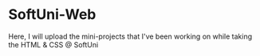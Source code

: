 # SoftUni-Web
Here, I will upload the mini-projects that I've been working on while taking the HTML & CSS @ SoftUni
